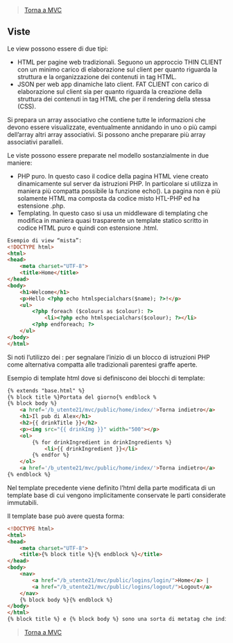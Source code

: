 >[Torna a MVC](mvcindex.md) 
## **Viste**
Le view possono essere di due tipi: 
-	HTML per pagine web tradizionali. Seguono un approccio THIN CLIENT con un minimo carico di elaborazione sul client per quanto riguarda la struttura e la organizzazione dei contenuti in tag HTML.
-	JSON per web app dinamiche lato client. FAT CLIENT con carico di elaborazione sul client sia per quanto riguarda la creazione della struttura dei contenuti in tag HTML che per il rendering della stessa (CSS).

Si prepara un array associativo che contiene tutte le informazioni che devono essere visualizzate, eventualmente annidando in uno o più campi dell’array altri array associativi. Si possono anche preparare più array associativi paralleli.

Le viste possono essere preparate nel modello sostanzialmente in due maniere:
-	PHP puro. In questo caso il codice della pagina HTML viene creato dinamicamente sul server da istruzioni PHP. In particolare si utilizza in maniera più compatta possibile la funzione echo(). La pagina non è più solamente HTML ma composta da codice misto HTL-PHP ed ha estensione .php.
-	Templating. In questo caso si usa un middleware di templating che modifica in maniera quasi trasparente un template statico scritto in codice HTML puro e quindi con estensione .html.

```html
Esempio di view “mista”:
<!DOCTYPE html>
<html>
<head>
    <meta charset="UTF-8">
    <title>Home</title>
</head>
<body>
    <h1>Welcome</h1>
    <p>Hello <?php echo htmlspecialchars($name); ?>!</p>
    <ul>
        <?php foreach ($colours as $colour): ?>
            <li><?php echo htmlspecialchars($colour); ?></li>
        <?php endforeach; ?>
    </ul>
</body>
</html>
```
Si noti l’utilizzo dei : per segnalare l’inizio di un blocco di istruzioni PHP come alternativa compatta alle tradizionali parentesi graffe aperte.

Esempio di template html dove si definiscono dei blocchi di template:
```html
{% extends "base.html" %}
{% block title %}Portata del giorno{% endblock %
{% block body %}
    <a href='/b_utente21/mvc/public/home/index/'>Torna indietro</a>
    <h1>Il pub di Alex</h1>
    <h2>{{ drinkTitle }}</h2>
    <p><img src="{{ drinkImg }}" width="500"></p>
    <ol>
        {% for drinkIngredient in drinkIngredients %}
            <li>{{ drinkIngredient }}</li>
        {% endfor %}
    </ol>  
    <a href='/b_utente21/mvc/public/home/index/'>Torna indietro</a>
{% endblock %}
```
Nel template precedente viene definito l’html della parte modificata di un template base di cui vengono implicitamente conservate le parti considerate immutabili.

Il template base può avere questa forma:
```html
<!DOCTYPE html>
<html>
<head>
    <meta charset="UTF-8">
    <title>{% block title %}{% endblock %}</title>
</head>
<body>
    <nav>
        <a href="/b_utente21/mvc/public/logins/login/">Home</a> |
        <a href="/b_utente21/mvc/public/logins/logout/">Logout</a>
    </nav>
    {% block body %}{% endblock %}
</body>
</html> 
{% block title %} e {% block body %} sono una sorta di metatag che indicano al motore di templating dove inserire i blocchi dei vari template componenti all’interno del template base. Ogni blocco si chiude con il corrispondente metatag di chiusura {% endblock %}.
```
>[Torna a MVC](mvcindex.md) 
